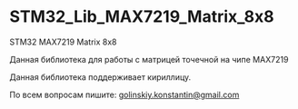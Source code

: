 # STM32_Lib_MAX7219_Matrix_8x8
STM32 MAX7219 Matrix 8x8

Данная библиотека для работы с матрицей точечной на чипе MAX7219

Данная библиотека поддерживает кириллицу.

По всем вопросам пишите: golinskiy.konstantin@gmail.com